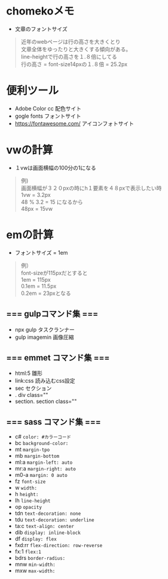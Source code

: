 # chomekoメモ
- 文章のフォントサイズ
>近年のwebページは行の高さを大きくとり<br>
>文章全体をゆったりと大きくする傾向がある。<br>
>line-heightで行の高さを１.８倍にしてる<br>
>行の高さ = font-size14pxの１.８倍 = 25.2px

# 便利ツール
- Adobe Color cc 配色サイト
- gogle fonts フォントサイト
- https://fontawesome.com/ アイコンフォトサイト

# vwの計算
- １vwは画面横幅の100分の1になる
>例)<br>
>画面横幅が３２０pxの時にh１要素を４８pxで表示したい時<br>
>1vw = 3.2px<br>
>48 % 3.2 = 15 になるから<br>
>48px = 15vw

# emの計算
- フォントサイズ = 1em
>例）<br>
>font-sizeが115pxだとすると<br>
>1em = 115px<br>
>0.1em = 11.5px<br>
>0.2em = 23pxとなる

## === gulpコマンド集 ===
- npx gulp タスクランナー
- gulp imagemin 画像圧縮
## === emmet コマンド集 ===
- html:5 雛形
- link:css 読み込むcss設定
- sec セクション
- . div class=""
- section.  section class=""
## === sass コマンド集 ===
- c# `color: #カラーコード`
- bc `background-color:`
- mt `margin-tpo`
- mb `margin-bottom`
- ml:a `margin-left: auto`
- mr:a `margin-right: auto`
- m0-a `margin: 0 auto`
- fz `font-size`
- w `width:`
- h `height:`
- lh `line-height`
- op `opacity`
- tdn `text-decoration: none`
- tdu `text-decoration: underline`
- ta:c `text-align: center`
- dib `display: inline-block`
- df `display: flex`
- fxd:rr `flex-direction: row-reverse`
- fx:1 `flex:1`
- bdrs `border-radius:`
- mnw `min-width:`
- mxw `max-width:`
